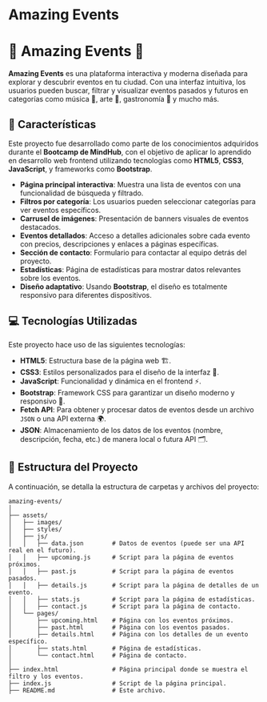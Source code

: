 # Amazing Events
# 🌟 Amazing Events 🌟

**Amazing Events** es una plataforma interactiva y moderna diseñada para explorar y descubrir eventos en tu ciudad. Con una interfaz intuitiva, los usuarios pueden buscar, filtrar y visualizar eventos pasados y futuros en categorías como música 🎵, arte 🎨, gastronomía 🍣 y mucho más.

## 🚀 Características
Este proyecto fue desarrollado como parte de los conocimientos adquiridos durante el **Bootcamp de MindHub**, con el objetivo de aplicar lo aprendido en desarrollo web frontend utilizando tecnologías como **HTML5**, **CSS3**, **JavaScript**, y frameworks como **Bootstrap**.

- **Página principal interactiva**: Muestra una lista de eventos con una funcionalidad de búsqueda y filtrado.
- **Filtros por categoría**: Los usuarios pueden seleccionar categorías para ver eventos específicos.
- **Carrusel de imágenes**: Presentación de banners visuales de eventos destacados.
- **Eventos detallados**: Acceso a detalles adicionales sobre cada evento con precios, descripciones y enlaces a páginas específicas.
- **Sección de contacto**: Formulario para contactar al equipo detrás del proyecto.
- **Estadísticas**: Página de estadísticas para mostrar datos relevantes sobre los eventos.
- **Diseño adaptativo**: Usando **Bootstrap**, el diseño es totalmente responsivo para diferentes dispositivos.

## 💻 Tecnologías Utilizadas
Este proyecto hace uso de las siguientes tecnologías:
- **HTML5**: Estructura base de la página web 🏗️.
- **CSS3**: Estilos personalizados para el diseño de la interfaz 🎨.
- **JavaScript**: Funcionalidad y dinámica en el frontend ⚡.
- **Bootstrap**: Framework CSS para garantizar un diseño moderno y responsivo 📐.
- **Fetch API**: Para obtener y procesar datos de eventos desde un archivo `JSON` o una API externa 🌍.
- **JSON**: Almacenamiento de los datos de los eventos (nombre, descripción, fecha, etc.) de manera local o futura API 🗂️.

## 📁 Estructura del Proyecto
A continuación, se detalla la estructura de carpetas y archivos del proyecto:

```plaintext
amazing-events/
│
├── assets/                  
│   ├── images/              
│   ├── styles/              
│   ├── js/                  
│   │   ├── data.json        # Datos de eventos (puede ser una API real en el futuro).
│   │   ├── upcoming.js      # Script para la página de eventos próximos.
│   │   ├── past.js          # Script para la página de eventos pasados.
│   │   ├── details.js       # Script para la página de detalles de un evento.
│   │   ├── stats.js         # Script para la página de estadísticas.
│   │   ├── contact.js       # Script para la página de contacto.
│   └── pages/               
│       ├── upcoming.html    # Página con los eventos próximos.
│       ├── past.html        # Página con los eventos pasados.
│       ├── details.html     # Página con los detalles de un evento específico.
│       ├── stats.html       # Página de estadísticas.
│       └── contact.html     # Página de contacto.
│
├── index.html               # Página principal donde se muestra el filtro y los eventos.
├── index.js                 # Script de la página principal.
├── README.md                # Este archivo.

